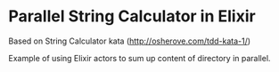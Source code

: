 # Parallel String Calculator in Elixir

Based on String Calculator kata (http://osherove.com/tdd-kata-1/)

Example of using Elixir actors to sum up content of directory in parallel.


